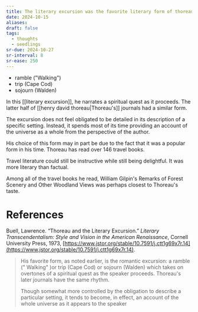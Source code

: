 ```yaml
---
title: The literary excursion was the favorite literary form of thoreau
date: 2024-10-15
aliases: 
draft: false
tags:
  - thoughts
  - seedlings
sr-due: 2024-10-27
sr-interval: 8
sr-ease: 250
---
```

- ramble ("Walking")
- trip (Cape Cod)
- sojourn (Walden)

In this [[literary excursion]], he narrates a spiritual quest as it proceeds. The latter half of [[henry david thoreau|Thoreau's]] journals had a similar form.

The excursion does not feel obligated to be detailed in its description of a specific setting. Instead, it spends most of its time providing an account of the universe as a whole from the perspective of the author.

His choice of this form may in part be due to the fact that it was a popular form in his time. Thoreau has read over 146 travel books.

Travel literature could still be instructive while still being delightful. It was more literary than factual.

Among all of the travel books he read, William Gilpin's Remarks of Forest Scenery and Other Woodland Views was perhaps closest to Thoreau's taste.

# References

Buell, Lawrence. “Thoreau and the Literary Excursion.” _Literary Transcendentalism: Style and Vision in the American Renaissance_, Cornell University Press, 1973, [https://www.jstor.org/stable/10.7591/j.ctt1g69x7r.14](https://www.jstor.org/stable/10.7591/j.ctt1g69x7r.14).

>His favorite form, as noted earlier, is the romantic excursion: a ramble (" Walking" )or trip (Cape Cod) or sojourn (Walden) which takes on overtones of a spiritual quest as the speaker proceeds. Thoreau's later journals have the same rhythm.
>
>Though somewhat more controlled by the obligation to describe a particular setting, it tends to become, in effect, an account of the whole universe as it appears to the speaker